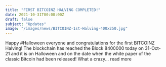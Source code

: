 ```yaml
---
title: "FIRST BITCOINZ HALVING COMPLETED!"
date: 2021-10-31T00:00:00Z
draft: false
subject: "Updates"
image: "/images/news/BITCOINZ-1st-Halving-400x250.jpg"
---
```


Happy #Halloween everyone and congratulations for the first BITCOINZ Halving! The blockchain has reached the Block 8400000 today on 31-Oct-21 and it is on Halloween and on the date when the white paper of the classic Bitcoin had been released! What a crazy...
read more
